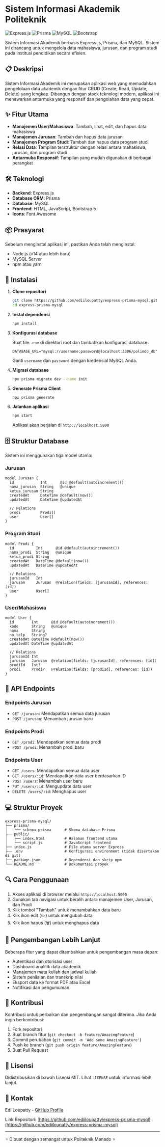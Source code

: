 # Sistem Informasi Akademik Politeknik

![Express.js](https://img.shields.io/badge/Express.js-4.x-blue)
![Prisma](https://img.shields.io/badge/Prisma-latest-brightgreen)
![MySQL](https://img.shields.io/badge/MySQL-8.x-orange)
![Bootstrap](https://img.shields.io/badge/Bootstrap-5.3-purple)

Sistem Informasi Akademik berbasis Express.js, Prisma, dan MySQL. Sistem ini dirancang untuk mengelola data mahasiswa, jurusan, dan program studi pada institusi pendidikan secara efisien.

## 📋 Deskripsi

Sistem Informasi Akademik ini merupakan aplikasi web yang memudahkan pengelolaan data akademik dengan fitur CRUD (Create, Read, Update, Delete) yang lengkap. Dibangun dengan stack teknologi modern, aplikasi ini menawarkan antarmuka yang responsif dan pengolahan data yang cepat.

## ✨ Fitur Utama

- **Manajemen User/Mahasiswa**: Tambah, lihat, edit, dan hapus data mahasiswa
- **Manajemen Jurusan**: Tambah dan hapus data jurusan
- **Manajemen Program Studi**: Tambah dan hapus data program studi
- **Relasi Data**: Tampilan terstruktur dengan relasi antara mahasiswa, jurusan, dan program studi
- **Antarmuka Responsif**: Tampilan yang mudah digunakan di berbagai perangkat

## 🛠️ Teknologi

- **Backend**: Express.js
- **Database ORM**: Prisma
- **Database**: MySQL
- **Frontend**: HTML, JavaScript, Bootstrap 5
- **Icons**: Font Awesome

## 📦 Prasyarat

Sebelum menginstal aplikasi ini, pastikan Anda telah menginstal:

- Node.js (v14 atau lebih baru)
- MySQL Server
- npm atau yarn

## 🚀 Instalasi

1. **Clone repositori**
   ```bash
   git clone https://github.com/ediiloupatty/express-prisma-mysql.git
   cd express-prisma-mysql
   ```

2. **Instal dependensi**
   ```bash
   npm install
   ```

3. **Konfigurasi database**
   
   Buat file `.env` di direktori root dan tambahkan konfigurasi database:
   ```
   DATABASE_URL="mysql://username:password@localhost:3306/polimdo_db"
   ```
   
   Ganti `username` dan `password` dengan kredensial MySQL Anda.

4. **Migrasi database**
   ```bash
   npx prisma migrate dev --name init
   ```

5. **Generate Prisma Client**
   ```bash
   npx prisma generate
   ```

6. **Jalankan aplikasi**
   ```bash
   npm start
   ```

   Aplikasi akan berjalan di `http://localhost:5000`

## 🗄️ Struktur Database

Sistem ini menggunakan tiga model utama:

### Jurusan
```prisma
model Jurusan {
  id            Int      @id @default(autoincrement())
  nama_jurusan  String   @unique
  ketua_jurusan String
  createdAt     DateTime @default(now())
  updatedAt     DateTime @updatedAt
  
  // Relations
  prodi         Prodi[]
  user          User[]
}
```

### Program Studi
```prisma
model Prodi {
  id          Int      @id @default(autoincrement())
  nama_prodi  String   @unique
  ketua_prodi String
  createdAt   DateTime @default(now())
  updatedAt   DateTime @updatedAt
  
  // Relations
  jurusanId   Int
  jurusan     Jurusan  @relation(fields: [jurusanId], references: [id])
  user        User[]
}
```

### User/Mahasiswa
```prisma
model User {
  id        Int      @id @default(autoincrement())
  kode      String   @unique
  nama      String
  no_telp   String?
  createdAt DateTime @default(now())
  updatedAt DateTime @updatedAt
  
  // Relations
  jurusanId Int
  jurusan   Jurusan  @relation(fields: [jurusanId], references: [id])
  prodiId   Int?
  prodi     Prodi?   @relation(fields: [prodiId], references: [id])
}
```

## 🔌 API Endpoints

### Endpoints Jurusan
- `GET /jurusan`: Mendapatkan semua data jurusan
- `POST /jurusan`: Menambah jurusan baru

### Endpoints Prodi
- `GET /prodi`: Mendapatkan semua data prodi
- `POST /prodi`: Menambah prodi baru

### Endpoints User
- `GET /users`: Mendapatkan semua data user
- `GET /users/:id`: Mendapatkan data user berdasarkan ID
- `POST /users`: Menambah user baru
- `PUT /users/:id`: Mengupdate data user
- `DELETE /users/:id`: Menghapus user

## 💻 Struktur Proyek

```
express-prisma-mysql/
├── prisma/
│   └── schema.prisma      # Skema database Prisma
├── public/
│   ├── index.html         # Halaman frontend utama
│   └── script.js          # JavaScript frontend
├── index.js               # File utama server Express
├── .env                   # Konfigurasi environment (tidak disertakan di git)
├── package.json           # Dependensi dan skrip npm
└── README.md              # Dokumentasi proyek
```

## 🔍 Cara Penggunaan

1. Akses aplikasi di browser melalui `http://localhost:5000`
2. Gunakan tab navigasi untuk beralih antara manajemen User, Jurusan, dan Prodi
3. Klik tombol "Tambah" untuk menambahkan data baru
4. Klik ikon edit (✏️) untuk mengubah data
5. Klik ikon hapus (🗑️) untuk menghapus data

## 🚧 Pengembangan Lebih Lanjut

Beberapa fitur yang dapat ditambahkan untuk pengembangan masa depan:
- Autentikasi dan otorisasi user
- Dashboard analitik data akademik
- Manajemen mata kuliah dan jadwal kuliah
- Sistem penilaian dan transkrip nilai
- Eksport data ke format PDF atau Excel
- Notifikasi dan pengumuman

## 👥 Kontribusi

Kontribusi untuk perbaikan dan pengembangan sangat diterima. Jika Anda ingin berkontribusi:

1. Fork repositori
2. Buat branch fitur (`git checkout -b feature/AmazingFeature`)
3. Commit perubahan (`git commit -m 'Add some AmazingFeature'`)
4. Push ke branch (`git push origin feature/AmazingFeature`)
5. Buat Pull Request

## 📄 Lisensi

Didistribusikan di bawah Lisensi MIT. Lihat `LICENSE` untuk informasi lebih lanjut.

## 📧 Kontak

Edi Loupatty - [GitHub Profile](https://github.com/ediiloupatty)

Link Repositori: [https://github.com/ediiloupatty/express-prisma-mysql](https://github.com/ediiloupatty/express-prisma-mysql)

---

⭐ Dibuat dengan semangat untuk Politeknik Manado ⭐
